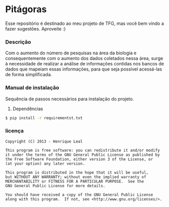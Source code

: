 Pitágoras
=========

Esse repositório é destinado ao meu projeto de TFG, mas você bem vindo a fazer sugestões. Aproveite :)

### Descrição

Com o aumento do número de pesquisas na área da biologia e consequentemente com o aumento dos dados coletados nessa área, surge à necessidade de realizar a análise de informações contidas nos bancos de dados que mapeiam essas informações, para que seja possível acessá-las de forma simplificada.

### Manual de instalação

Sequência de passos necessários para instalação do projeto.

1. Dependências

  ```sh
  $ pip install -r requirementst.txt
  ```

### licença

```
Copyright (C) 2013 - Henrique Leal

This program is free software: you can redistribute it and/or modify
it under the terms of the GNU General Public License as published by
the Free Software Foundation, either version 3 of the License, or
(at your option) any later version.

This program is distributed in the hope that it will be useful,
but WITHOUT ANY WARRANTY; without even the implied warranty of
MERCHANTABILITY or FITNESS FOR A PARTICULAR PURPOSE.  See the
GNU General Public License for more details.

You should have received a copy of the GNU General Public License
along with this program.  If not, see <http://www.gnu.org/licenses/>.
```
